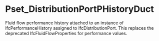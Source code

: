 # Pset_DistributionPortPHistoryDuct

Fluid flow performance history attached to an instance of IfcPerformanceHistory assigned to IfcDistributionPort. This replaces the deprecated IfcFluidFlowProperties for performance values.
